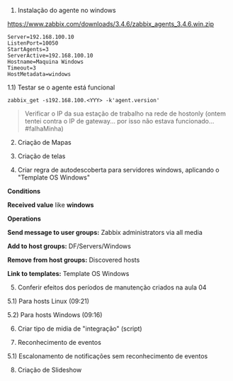 
1) Instalação do agente no windows

https://www.zabbix.com/downloads/3.4.6/zabbix_agents_3.4.6.win.zip
```
Server=192.168.100.10
ListenPort=10050
StartAgents=3
ServerActive=192.168.100.10
Hostname=Maquina Windows
Timeout=3 
HostMetadata=windows
```

1.1) Testar se o agente está funcional
```
zabbix_get -s192.168.100.<YYY> -k'agent.version'
```
> Verificar o IP da sua estação de trabalho na rede de hostonly (ontem tentei contra o IP de gateway... por isso não estava funcionado... #falhaMinha)

2) Criação de Mapas

3) Criação de telas

4) Criar regra de autodescoberta para servidores windows, aplicando o "Template OS Windows"

**Conditions**

**Received value** like **windows**

**Operations**

**Send message to user groups:** Zabbix administrators via all media

**Add to host groups:** DF/Servers/Windows

**Remove from host groups:** Discovered hosts

**Link to templates:** Template OS Windows

5) Conferir efeitos dos períodos de manutenção criados na aula 04

5.1) Para hosts Linux (09:21)

5.2) Para hosts Windows (09:16)

6) Criar tipo de midia de "integração" (script)

7) Reconhecimento de eventos

5.1) Escalonamento de notificações sem reconhecimento de eventos

8) Criação de Slideshow





